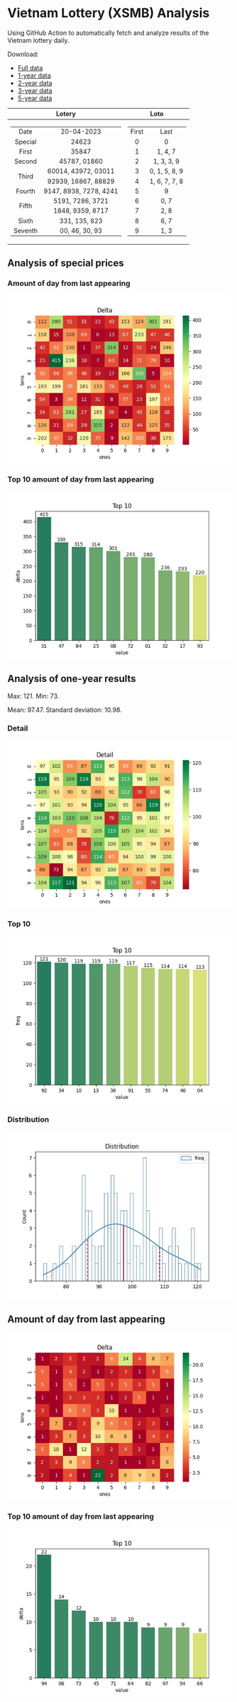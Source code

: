 # Vietnam Lottery (XSMB) Analysis

Using GitHub Action to automatically fetch and analyze results of the Vietnam lottery daily.

Download:

* [Full data](https://raw.githubusercontent.com/khiemdoan/vietnam-lottery-xsmb-analysis/main/results/xsmb.csv)
* [1-year data](https://raw.githubusercontent.com/khiemdoan/vietnam-lottery-xsmb-analysis/main/results/xsmb_1_year.csv)
* [2-year data](https://raw.githubusercontent.com/khiemdoan/vietnam-lottery-xsmb-analysis/main/results/xsmb_2_year.csv)
* [3-year data](https://raw.githubusercontent.com/khiemdoan/vietnam-lottery-xsmb-analysis/main/results/xsmb_3_year.csv)
* [5-year data](https://raw.githubusercontent.com/khiemdoan/vietnam-lottery-xsmb-analysis/main/results/xsmb_5_year.csv)

| Lotery      | Loto |
| :-----------: | :-----------: |
| <table><tr><td>Date</td><td>20-04-2023</td></tr><tr><td>Special</td><td>24623</td></tr><tr><td>First</td><td>35847</td></tr><tr><td>Second</td><td>45787, 01860</td></tr><tr><td rowspan="2">Third</td><td>60014, 43972, 03011</td></tr><tr><td>92939, 16867, 88829</td></tr><tr><td>Fourth</td><td>9147, 8938, 7278, 4241</td></tr><tr><td rowspan="2">Fifth</td><td>5191, 7286, 3721</td></tr><tr><td>1848, 9359, 8717</td></tr><tr><td>Sixth</td><td>331, 135, 823</td></tr><tr><td>Seventh</td><td>00, 46, 30, 93</td></tr></table> | <table><tr><td>First</td><td>Last</td></tr><tr><td>0</td><td>0</td></tr><tr><td>1</td><td>1, 4, 7</td></tr><tr><td>2</td><td>1, 3, 3, 9</td></tr><tr><td>3</td><td>0, 1, 5, 8, 9</td></tr><tr><td>4</td><td>1, 6, 7, 7, 8</td></tr><tr><td>5</td><td>9</td></tr><tr><td>6</td><td>0, 7</td></tr><tr><td>7</td><td>2, 8</td></tr><tr><td>8</td><td>6, 7</td></tr><tr><td>9</td><td>1, 3</td></tr></table> |


<h2>Analysis of special prices</h2>

<h3>Amount of day from last appearing</h3>

![Delta](images/special_delta.jpg)

<h3>Top 10 amount of day from last appearing</h3>

![Delta top 10](images/special_delta_top_10.jpg)

<h2>Analysis of one-year results</h2>

Max: 121. Min: 73.

Mean: 97.47. Standard deviation: 10.98.

<h3>Detail</h3>

![Detail](images/heatmap.jpg)

<h3>Top 10</h3>

![Top 10](images/top-10.jpg)

<h3>Distribution</h3>

![Distribution](images/distribution.jpg)

<h2>Amount of day from last appearing</h2>

![Delta](images/delta.jpg)

<h3>Top 10 amount of day from last appearing</h3>

![Delta top 10](images/delta_top_10.jpg)